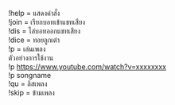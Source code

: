 !help = แสดงคำสั่ง<br>
!join = เรียกบอทเข้าแชทเสียง<br>
!dis = ไล่บอทออกแชทเสียง<br>
!dice = ทอยลูกเต๋า<br>
!p = เล่นเพลง<br>
ตัวอย่างการใช้งาน<br>
!p https://www.youtube.com/watch?v=xxxxxxxx<br>
!p songname<br>
!qu = ลิสเพลง<br>
!skip = ข้ามเพลง<br>
